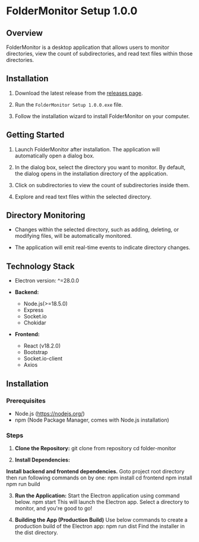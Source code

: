 # FolderMonitor Setup 1.0.0

## Overview

FolderMonitor is a desktop application that allows users to monitor directories, view the count of subdirectories, and read text files within those directories.

## Installation

1. Download the latest release from the [releases page](https://github.com/your-username/your-repo/releases).

2. Run the `FolderMonitor Setup 1.0.0.exe` file.

3. Follow the installation wizard to install FolderMonitor on your computer.

## Getting Started

1. Launch FolderMonitor after installation. The application will automatically open a dialog box.

2. In the dialog box, select the directory you want to monitor. By default, the dialog opens in the installation directory of the application.

3. Click on subdirectories to view the count of subdirectories inside them.

4. Explore and read text files within the selected directory.

## Directory Monitoring

- Changes within the selected directory, such as adding, deleting, or modifying files, will be automatically monitored.

- The application will emit real-time events to indicate directory changes.


## Technology Stack

- Electron version: ^=28.0.0
- **Backend:**
  - Node.js(>=18.5.0)
  - Express
  - Socket.io
  - Chokidar

- **Frontend:**
  - React (v18.2.0)
  - Bootstrap
  - Socket.io-client
  - Axios

## Installation

### Prerequisites

- Node.js (https://nodejs.org/)
- npm (Node Package Manager, comes with Node.js installation)

### Steps

1. **Clone the Repository:**
    git clone from repository
    cd folder-monitor

2. **Install Dependencies:**

  **Install backend and frontend dependencies.**
    Goto project root directory then run following commands on by one:
    npm install
    cd frontend
    npm install
    npm run build

3. **Run the Application:**
    Start the Electron application using command below.
    npm start
    This will launch the Electron app. Select a directory to monitor, and you're good to go!

4. **Building the App (Production Build)**
    Use below commands to create a production build of the Electron app:
    npm run dist
    Find the installer in the dist directory.
